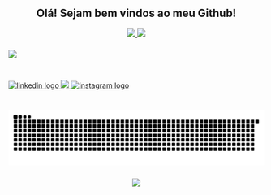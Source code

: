 <h2 align="center">Olá! Sejam bem vindos ao meu Github!</h2>

<div align="center" display="block">
  <a href="https://github.com/w7b">
    <img height=180em src="https://github-readme-stats.vercel.app/api?username=w7b&show_icons=true&theme=graywhite"/>
  </a>
  <a href="https://github.com/w7b/">
    <img height=180em src="https://github-readme-stats.vercel.app/api/top-langs?username=w7b&layout=compact&langs_count=8&card_width=250&show_icons=true&theme=graywhite"/>
  </a>
</div>

###

<div align="left">
  <img src="https://skillicons.dev/icons?i=java,py,linux,mysql,gradle,github,spring,mongodb,postman,git,postgres,sqlite,docker" />
</div>

###

<br clear="both">

<div align="left">
  <a href="https://www.linkedin.com/in/gabrielchedid" alt="Linkedln">
    <img src="https://img.shields.io/static/v1?message=LinkedIn&logo=linkedin&label=&color=0077B5&logoColor=white&labelColor=&style=for-the-badge" height="35" alt="linkedin logo"  />
  </a>
  
  <a href="https://x.com/smoothy_gabriel" alt="X">
    <img src="https://img.shields.io/badge/X (Twitter)-191919?style=for-the-badge" height="35">
  </a>
  
  <a href="https://www.instagram.com/gabriel.y.c/" alt="Instagram"  target="_blank">
    <img src="https://img.shields.io/static/v1?message=Instagram&logo=instagram&label=&color=E4405F&logoColor=white&labelColor=&style=for-the-badge" height="35" alt="instagram logo"  />
  </a>
</div>

###

<br clear="both">

<img src="https://raw.githubusercontent.com/w7b/w7b/output/snake.svg" alt="Snake animation" />

###

<div align="center">
  <img src="https://profile-counter.glitch.me/w7b/count.svg?"  />
</div>

###
